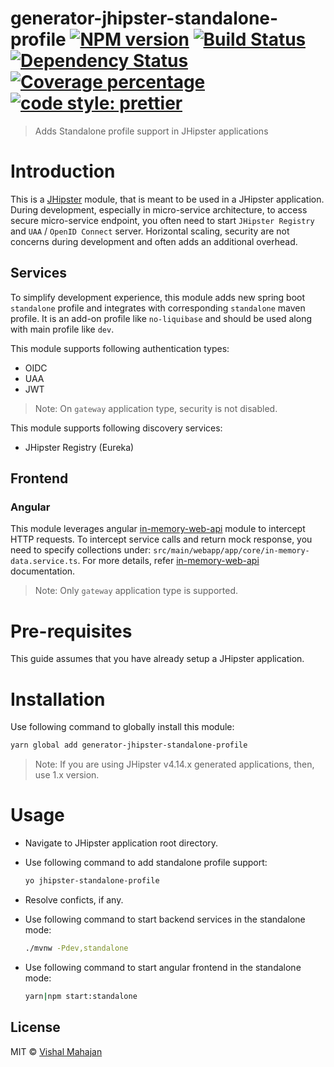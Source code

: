 # generator-jhipster-standalone-profile [![NPM version][npm-image]][npm-url] [![Build Status][travis-image]][travis-url] [![Dependency Status][daviddm-image]][daviddm-url] [![Coverage percentage][coveralls-image]][coveralls-url] [![code style: prettier][prettier-image]][prettier-url]
> Adds Standalone profile support in JHipster applications

# Introduction

This is a [JHipster](https://www.jhipster.tech/) module, that is meant to be used in a JHipster application. During development, especially in micro-service architecture, to access secure micro-service endpoint, you often need to start `JHipster Registry` and `UAA` / `OpenID Connect` server. Horizontal scaling, security are not concerns during development and often adds an additional overhead.

## Services

To simplify development experience, this module adds new spring boot `standalone` profile and integrates with corresponding `standalone` maven profile. It is an add-on profile like `no-liquibase` and should be used along with main profile like `dev`.

This module supports following authentication types:
- OIDC
- UAA
- JWT

>Note: On `gateway` application type, security is not disabled.

This module supports following discovery services:
- JHipster Registry (Eureka)

## Frontend

### Angular
This module leverages angular [in-memory-web-api](https://github.com/angular/in-memory-web-api) module to intercept HTTP requests. To intercept service calls and return mock response, you need to specify collections under:
```src/main/webapp/app/core/in-memory-data.service.ts```. For more details, refer [in-memory-web-api](https://github.com/angular/in-memory-web-api) documentation. 

>Note: Only `gateway` application type is supported.

# Pre-requisites

This guide assumes that you have already setup a JHipster application.

# Installation

Use following command to globally install this module:

```bash
yarn global add generator-jhipster-standalone-profile
```
>Note:
If you are using JHipster v4.14.x generated applications, then, use 1.x version.

# Usage
- Navigate to JHipster application root directory.
- Use following command to add standalone profile support:

  ```bash
  yo jhipster-standalone-profile
  ```
- Resolve conficts, if any.
- Use following command to start backend services in the standalone mode:
  ```bash
  ./mvnw -Pdev,standalone
  ```
- Use following command to start angular frontend in the standalone mode:
  ```bash
  yarn|npm start:standalone
  ```
## License

MIT © [Vishal Mahajan](https://twitter.com/vishal423)


[npm-image]: https://badge.fury.io/js/generator-jhipster-standalone-profile.svg
[npm-url]: https://npmjs.org/package/generator-jhipster-standalone-profile
[travis-image]: https://travis-ci.org/vishal423/generator-jhipster-standalone-profile.svg?branch=master
[travis-url]: https://travis-ci.org/vishal423/generator-jhipster-standalone-profile
[daviddm-image]: https://david-dm.org/vishal423/generator-jhipster-standalone-profile.svg?theme=shields.io
[daviddm-url]: https://david-dm.org/vishal423/generator-jhipster-standalone-profile
[coveralls-image]: https://coveralls.io/repos/github/vishal423/generator-jhipster-standalone-profile/badge.svg
[coveralls-url]: https://coveralls.io/github/vishal423/generator-jhipster-standalone-profile
[prettier-image]: https://img.shields.io/badge/code_style-prettier-ff69b4.svg?style=flat-square
[prettier-url]: https://github.com/prettier/prettier
